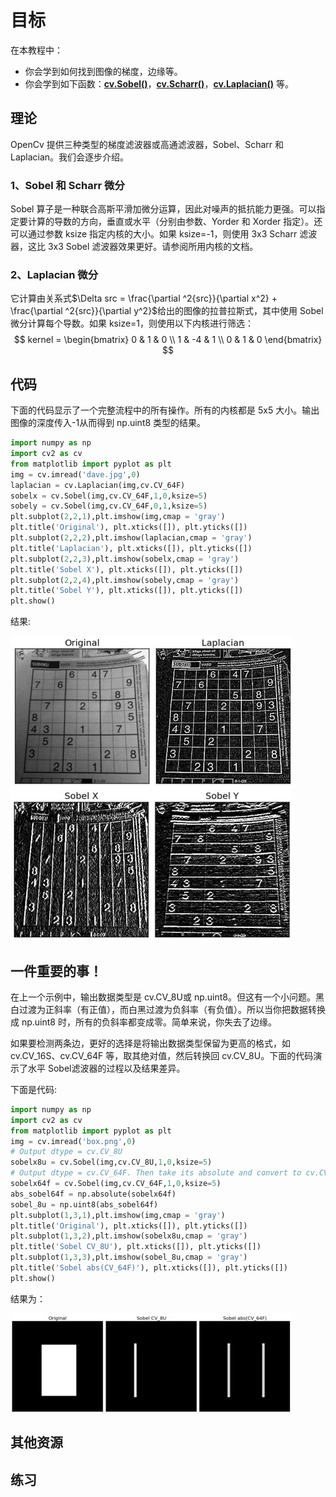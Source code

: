 # 目标

在本教程中：

* 你会学到如何找到图像的梯度，边缘等。
* 你会学到如下函数：**[cv.Sobel()](https://docs.opencv.org/4.0.0/d4/d86/group__imgproc__filter.html#gacea54f142e81b6758cb6f375ce782c8d )**，**[cv.Scharr()](https://docs.opencv.org/4.0.0/d4/d86/group__imgproc__filter.html#gaa13106761eedf14798f37aa2d60404c9)**，**[cv.Laplacian()](https://docs.opencv.org/4.0.0/d4/d86/group__imgproc__filter.html#gad78703e4c8fe703d479c1860d76429e6)** 等。

## 理论

OpenCv 提供三种类型的梯度滤波器或高通滤波器，Sobel、Scharr 和 Laplacian。我们会逐步介绍。

### 1、Sobel 和 Scharr 微分

Sobel 算子是一种联合高斯平滑加微分运算，因此对噪声的抵抗能力更强。可以指定要计算的导数的方向，垂直或水平（分别由参数、Yorder 和 Xorder 指定）。还可以通过参数 ksize 指定内核的大小。如果 ksize=-1，则使用 3x3 Scharr 滤波器，这比 3x3 Sobel 滤波器效果更好。请参阅所用内核的文档。

### 2、Laplacian 微分

它计算由关系式$\Delta src = \frac{\partial ^2{src}}{\partial x^2} + \frac{\partial ^2{src}}{\partial y^2}$给出的图像的拉普拉斯式，其中使用 Sobel 微分计算每个导数。如果 ksize=1，则使用以下内核进行筛选：
$$
kernel = \begin{bmatrix} 0 & 1 & 0 \\ 1 & -4 & 1 \\ 0 & 1 & 0 \end{bmatrix}
$$


## 代码

下面的代码显示了一个完整流程中的所有操作。所有的内核都是 5x5 大小。输出图像的深度传入-1从而得到 np.uint8 类型的结果。

```python
import numpy as np
import cv2 as cv
from matplotlib import pyplot as plt
img = cv.imread('dave.jpg',0)
laplacian = cv.Laplacian(img,cv.CV_64F)
sobelx = cv.Sobel(img,cv.CV_64F,1,0,ksize=5)
sobely = cv.Sobel(img,cv.CV_64F,0,1,ksize=5)
plt.subplot(2,2,1),plt.imshow(img,cmap = 'gray')
plt.title('Original'), plt.xticks([]), plt.yticks([])
plt.subplot(2,2,2),plt.imshow(laplacian,cmap = 'gray')
plt.title('Laplacian'), plt.xticks([]), plt.yticks([])
plt.subplot(2,2,3),plt.imshow(sobelx,cmap = 'gray')
plt.title('Sobel X'), plt.xticks([]), plt.yticks([])
plt.subplot(2,2,4),plt.imshow(sobely,cmap = 'gray')
plt.title('Sobel Y'), plt.xticks([]), plt.yticks([])
plt.show()
```

结果:

![操作结果](./img/Image_Gradients_5.png)



## 一件重要的事！

在上一个示例中，输出数据类型是 cv.CV_8U或 np.uint8。但这有一个小问题。黑白过渡为正斜率（有正值），而白黑过渡为负斜率（有负值）。所以当你把数据转换成 np.uint8 时，所有的负斜率都变成零。简单来说，你失去了边缘。

如果要检测两条边，更好的选择是将输出数据类型保留为更高的格式，如 cv.CV_16S、cv.CV_64F 等，取其绝对值，然后转换回 cv.CV_8U。下面的代码演示了水平 Sobel滤波器的过程以及结果差异。

下面是代码:

```python
import numpy as np
import cv2 as cv
from matplotlib import pyplot as plt
img = cv.imread('box.png',0)
# Output dtype = cv.CV_8U
sobelx8u = cv.Sobel(img,cv.CV_8U,1,0,ksize=5)
# Output dtype = cv.CV_64F. Then take its absolute and convert to cv.CV_8U
sobelx64f = cv.Sobel(img,cv.CV_64F,1,0,ksize=5)
abs_sobel64f = np.absolute(sobelx64f)
sobel_8u = np.uint8(abs_sobel64f)
plt.subplot(1,3,1),plt.imshow(img,cmap = 'gray')
plt.title('Original'), plt.xticks([]), plt.yticks([])
plt.subplot(1,3,2),plt.imshow(sobelx8u,cmap = 'gray')
plt.title('Sobel CV_8U'), plt.xticks([]), plt.yticks([])
plt.subplot(1,3,3),plt.imshow(sobel_8u,cmap = 'gray')
plt.title('Sobel abs(CV_64F)'), plt.xticks([]), plt.yticks([])
plt.show()
```

结果为：

![图片](./img/Image_Gradients_3.png)

## 其他资源

## 练习
